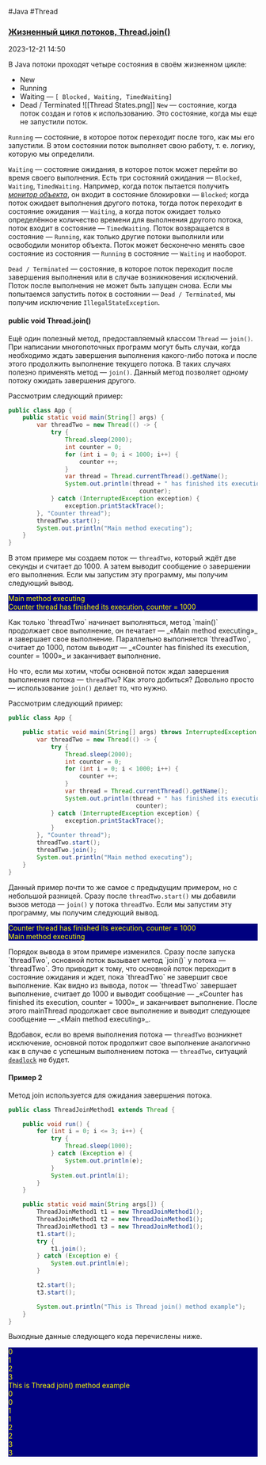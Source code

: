 #Java  #Thread 
### [Жизненный цикл потоков, Thread.join()](https://proglib.io/p/vvedenie-v-mnogopotochnost-v-java-chast-2-zhiznennyy-cikl-potokov-thread-join-i-potoki-demony-2022-11-30) ###

2023-12-21 14:50

В Java потоки проходят четыре состояния в своём жизненном цикле:
- New
- Running
- Waiting — `[ Blocked, Waiting, TimedWaiting]`
- Dead / Terminated
![[Thread States.png]]
`New` — состояние, когда поток создан и готов к использованию. Это состояние, когда мы еще не запустили поток.

`Running` — состояние, в которое поток переходит после того, как мы его запустили. В этом состоянии поток выполняет свою работу, т. е. логику, которую мы определили.

`Waiting` — состояние ожидания, в которое поток может перейти во время своего выполнения. Есть три состояний ожидания — `Blocked`, `Waiting`, `TimedWaiting`. Например, когда поток пытается получить [_монитор объекта_](https://ru.wikipedia.org/wiki/%D0%9C%D0%BE%D0%BD%D0%B8%D1%82%D0%BE%D1%80_(%D1%81%D0%B8%D0%BD%D1%85%D1%80%D0%BE%D0%BD%D0%B8%D0%B7%D0%B0%D1%86%D0%B8%D1%8F)), он входит в состояние блокировки — `Blocked`; когда поток ожидает выполнения другого потока, тогда поток переходит в состояние ожидания — `Waiting`, а когда поток ожидает только определённое количество времени для выполнения другого потока, поток входит в состояние — `TimedWaiting`. Поток возвращается в состояние — `Running`, как только другие потоки выполнили или освободили монитор объекта. Поток может бесконечно менять свое состояние из состояния — `Running` в состояние — `Waiting` и наоборот.

`Dead / Terminated` — состояние, в которое поток переходит после завершения выполнения или в случае возникновения исключений. Поток после выполнения не может быть запущен снова. Если мы попытаемся запустить поток в состоянии — `Dead / Terminated`, мы получим исключение `IllegalStateException`.

#### public void Thread.join() ####

Ещё один полезный метод, предоставляемый классом `Thread` — `join()`. При написании многопоточных программ могут быть случаи, когда необходимо ждать завершения выполнения какого-либо потока и после этого продолжить выполнение текущего потока. В таких случаях полезно применять метод — `join()`. Данный метод позволяет одному потоку ожидать завершения другого.

Рассмотрим следующий пример:
```java
public class App {
    public static void main(String[] args) {
        var threadTwo = new Thread(() -> {
            try {
                Thread.sleep(2000);
                int counter = 0;
                for (int i = 0; i < 1000; i++) {
                    counter ++;
                }
                var thread = Thread.currentThread().getName();
                System.out.println(thread + " has finished its execution, counter = " +
					                 counter);
            } catch (InterruptedException exception) {
                exception.printStackTrace();
        }, "Counter thread");
        threadTwo.start();
        System.out.println("Main method executing");
    }
}
```
В этом примере мы создаем поток — `threadTwo`, который ждёт две секунды и считает до 1000. А затем выводит сообщение о завершении его выполнения. Если мы запустим эту программу, мы получим следующий вывод.
<p style="background-color: navy; color: yellow">Main method executing<br>
Counter thread has finished its execution, counter = 1000</p>
Как только `threadTwo` начинает выполняться, метод `main()` продолжает свое выполнение, он печатает — _«Main method executing»_ и завершает свое выполнение. Параллельно выполняется `threadTwo`, считает до 1000, потом выводит — _«Counter has finished its execution, counter = 1000»_ и заканчивает выполнение.

Но что, если мы хотим, чтобы основной поток ждал завершения выполнения потока — `threadTwo`? Как этого добиться? Довольно просто — использование `join()` делает то, что нужно.  
  
Рассмотрим следующий пример:
```java
public class App {

    public static void main(String[] args) throws InterruptedException {
        var threadTwo = new Thread(() -> {
            try {
                Thread.sleep(2000);
                int counter = 0;
                for (int i = 0; i < 1000; i++) {
                    counter ++;
                }
                var thread = Thread.currentThread().getName();
                System.out.println(thread + " has finished its execution, counter = " +
					                counter);
            } catch (InterruptedException exception) {
                exception.printStackTrace();
            }
        }, "Counter thread");
        threadTwo.start();
        threadTwo.join();
        System.out.println("Main method executing");
    }
}
```
Данный пример почти то же самое с предыдущим примером, но с небольшой разницей. Сразу после `threadTwo.start()` мы добавили вызов метода — `join()` у потока `threadTwo`. Если мы запустим эту программу, мы получим следующий вывод.
<p style="background-color: navy; color: yellow">Counter thread has finished its execution, counter = 1000<br>
Main method executing</p>
Порядок вывода в этом примере изменился. Сразу после запуска `threadTwo`, основной поток вызывает метод `join()` у потока — `threadTwo`. Это приводит к тому, что основной поток переходит в состояние ожидания и ждет, пока `threadTwo` не завершит свое выполнение. Как видно из вывода, поток — `threadTwo` завершает выполнение, считает до 1000 и выводит сообщение — _«Counter has finished its execution, counter = 1000»_ и заканчивает выполнение. После этого mainThread продолжает свое выполнение и выводит следующее сообщение — _«Main method executing»_.

Вдобавок, если во время выполнения потока — `threadTwo` возникнет исключение, основной поток продолжит свое выполнение аналогично как в случае с успешным выполнением потока — `threadTwo`, ситуаций [`deadlock`](https://ru.wikipedia.org/wiki/Deadlock) не будет.

####  Пример 2 ####

Метод join используется для ожидания завершения потока.
```java
public class ThreadJoinMethod1 extends Thread {

    public void run() {
        for (int i = 0; i <= 3; i++) {
            try {
                Thread.sleep(1000);
            } catch (Exception e) {
                System.out.println(e);
            }
            System.out.println(i);
        }
    }

    public static void main(String args[]) {
        ThreadJoinMethod1 t1 = new ThreadJoinMethod1();
        ThreadJoinMethod1 t2 = new ThreadJoinMethod1();
        ThreadJoinMethod1 t3 = new ThreadJoinMethod1();
        t1.start();
        try {
            t1.join();
        } catch (Exception e) {
            System.out.println(e);
        }

        t2.start();
        t3.start();

        System.out.println("This is Thread join() method example");
    }
}
```
Выходные данные следующего кода перечислены ниже.
<p style="background-color: navy; color: yellow">0<br>
1<br>
2<br>
3<br>
This is Thread join() method example<br>
0<br>
0<br>
1<br>
1<br>
2<br>
2<br>
3<br>
3</p>



